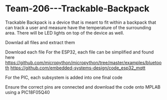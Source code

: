 # Team-206---Trackable-Backpack
Trackable Backpack is a device that is meant to fit within a backpack that can track a user and measure have the temperature of the surrounding area. There will be LED lights on top of the device as well. 

Downlad all files and extract them

Download each file
For the ESP32, each file can be simplified and found here
https://github.com/micropython/micropython/tree/master/examples/bluetooth
https://github.com/embedded-systems-design/code_esp32_mqtt

For the PIC, each subsystem is added into one final code

Ensure the correct pins are connected
and download the code onto MPLAB using a PIC18F05Q40
